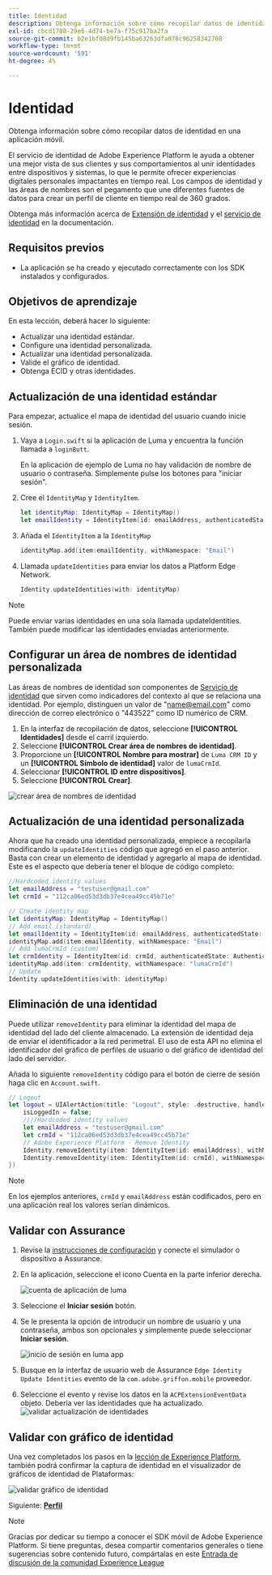 ```yaml
---
title: Identidad
description: Obtenga información sobre cómo recopilar datos de identidad en una aplicación móvil.
exl-id: cbcd1708-29e6-4d74-be7a-f75c917ba2fa
source-git-commit: b2e1bf08d9fb145ba63263dfa078c96258342708
workflow-type: tm+mt
source-wordcount: '591'
ht-degree: 4%

---
```


# Identidad

Obtenga información sobre cómo recopilar datos de identidad en una aplicación móvil.

El servicio de identidad de Adobe Experience Platform le ayuda a obtener una mejor vista de sus clientes y sus comportamientos al unir identidades entre dispositivos y sistemas, lo que le permite ofrecer experiencias digitales personales impactantes en tiempo real. Los campos de identidad y las áreas de nombres son el pegamento que une diferentes fuentes de datos para crear un perfil de cliente en tiempo real de 360 grados.

Obtenga más información acerca de [Extensión de identidad](https://developer.adobe.com/client-sdks/documentation/identity-for-edge-network/) y el [servicio de identidad](https://experienceleague.adobe.com/docs/experience-platform/identity/home.html?lang=es) en la documentación.

## Requisitos previos

* La aplicación se ha creado y ejecutado correctamente con los SDK instalados y configurados.

## Objetivos de aprendizaje

En esta lección, deberá hacer lo siguiente:

* Actualizar una identidad estándar.
* Configure una identidad personalizada.
* Actualizar una identidad personalizada.
* Valide el gráfico de identidad.
* Obtenga ECID y otras identidades.

## Actualización de una identidad estándar

Para empezar, actualice el mapa de identidad del usuario cuando inicie sesión.

1. Vaya a `Login.swift` si la aplicación de Luma y encuentra la función llamada a `loginButt`.

   En la aplicación de ejemplo de Luma no hay validación de nombre de usuario o contraseña. Simplemente pulse los botones para &quot;iniciar sesión&quot;.

1. Cree el `IdentityMap` y `IdentityItem`.

   ```swift
   let identityMap: IdentityMap = IdentityMap()
   let emailIdentity = IdentityItem(id: emailAddress, authenticatedState: AuthenticatedState.authenticated)
   ```

1. Añada el `IdentityItem` a la `IdentityMap`

   ```swift
   identityMap.add(item:emailIdentity, withNamespace: "Email")
   ```

1. Llamada `updateIdentities` para enviar los datos a Platform Edge Network.

   ```swift
   Identity.updateIdentities(with: identityMap)
   ```

>[!NOTE]
>
>Puede enviar varias identidades en una sola llamada updateIdentities. También puede modificar las identidades enviadas anteriormente.


## Configurar un área de nombres de identidad personalizada

Las áreas de nombres de identidad son componentes de [Servicio de identidad](https://experienceleague.adobe.com/docs/experience-platform/identity/home.html?lang=es) que sirven como indicadores del contexto al que se relaciona una identidad. Por ejemplo, distinguen un valor de &quot;name@email.com&quot; como dirección de correo electrónico o &quot;443522&quot; como ID numérico de CRM.

1. En la interfaz de recopilación de datos, seleccione **[!UICONTROL Identidades]** desde el carril izquierdo.
1. Seleccione **[!UICONTROL Crear área de nombres de identidad]**.
1. Proporcione un **[!UICONTROL Nombre para mostrar]** de `Luma CRM ID` y un **[!UICONTROL Símbolo de identidad]** valor de `lumaCrmId`.
1. Seleccionar **[!UICONTROL ID entre dispositivos]**.
1. Seleccione **[!UICONTROL Crear]**.

![crear área de nombres de identidad](assets/mobile-identity-create.png)

## Actualización de una identidad personalizada

Ahora que ha creado una identidad personalizada, empiece a recopilarla modificando la `updateIdentities` código que agregó en el paso anterior. Basta con crear un elemento de identidad y agregarlo al mapa de identidad. Este es el aspecto que debería tener el bloque de código completo:

```swift
//Hardcoded identity values
let emailAddress = "testuser@gmail.com"
let crmId = "112ca06ed53d3db37e4cea49cc45b71e"

// Create identity map
let identityMap: IdentityMap = IdentityMap()
// Add email (standard)
let emailIdentity = IdentityItem(id: emailAddress, authenticatedState: AuthenticatedState.authenticated)
identityMap.add(item:emailIdentity, withNamespace: "Email")
// Add lumaCrmId (custom)
let crmIdentity = IdentityItem(id: crmId, authenticatedState: AuthenticatedState.authenticated)
identityMap.add(item: crmIdentity, withNamespace: "lumaCrmId")
// Update
Identity.updateIdentities(with: identityMap)
```

## Eliminación de una identidad

Puede utilizar `removeIdentity` para eliminar la identidad del mapa de identidad del lado del cliente almacenado. La extensión de identidad deja de enviar el identificador a la red perimetral. El uso de esta API no elimina el identificador del gráfico de perfiles de usuario o del gráfico de identidad del lado del servidor.

Añada lo siguiente `removeIdentity` código para el botón de cierre de sesión haga clic en `Account.swift`.

```swift
// Logout
let logout = UIAlertAction(title: "Logout", style: .destructive, handler: { (action) -> Void in
    isLoggedIn = false;
    ////Hardcoded identity values
    let emailAddress = "testuser@gmail.com"
    let crmId = "112ca06ed53d3db37e4cea49cc45b71e"
    // Adobe Experience Platform - Remove Identity
    Identity.removeIdentity(item: IdentityItem(id: emailAddress), withNamespace: "Email")
    Identity.removeIdentity(item: IdentityItem(id: crmId), withNamespace: "lumaCrmId")
})
```

>[!NOTE]
>En los ejemplos anteriores, `crmId` y `emailAddress` están codificados, pero en una aplicación real los valores serían dinámicos.

## Validar con Assurance

1. Revise la [instrucciones de configuración](assurance.md) y conecte el simulador o dispositivo a Assurance.
1. En la aplicación, seleccione el icono Cuenta en la parte inferior derecha.

   ![cuenta de aplicación de luma](assets/mobile-identity-login.png)
1. Seleccione el **Iniciar sesión** botón.
1. Se le presenta la opción de introducir un nombre de usuario y una contraseña, ambos son opcionales y simplemente puede seleccionar **Iniciar sesión**.

   ![inicio de sesión en luma app](assets/mobile-identity-login-final.png)
1. Busque en la interfaz de usuario web de Assurance `Edge Identity Update Identities` evento de la `com.adobe.griffon.mobile` proveedor.
1. Seleccione el evento y revise los datos en la `ACPExtensionEventData` objeto. Debería ver las identidades que ha actualizado.
   ![validar actualización de identidades](assets/mobile-identity-validate-assurance.png)

## Validar con gráfico de identidad

Una vez completados los pasos en la [lección de Experience Platform](platform.md), también podrá confirmar la captura de identidad en el visualizador de gráficos de identidad de Plataformas:

![validar gráfico de identidad](assets/mobile-identity-validate.png)


Siguiente: **[Perfil](profile.md)**

>[!NOTE]
>
>Gracias por dedicar su tiempo a conocer el SDK móvil de Adobe Experience Platform. Si tiene preguntas, desea compartir comentarios generales o tiene sugerencias sobre contenido futuro, compártalas en este [Entrada de discusión de la comunidad Experience League](https://experienceleaguecommunities.adobe.com/t5/adobe-experience-platform-launch/tutorial-discussion-implement-adobe-experience-cloud-in-mobile/td-p/443796)